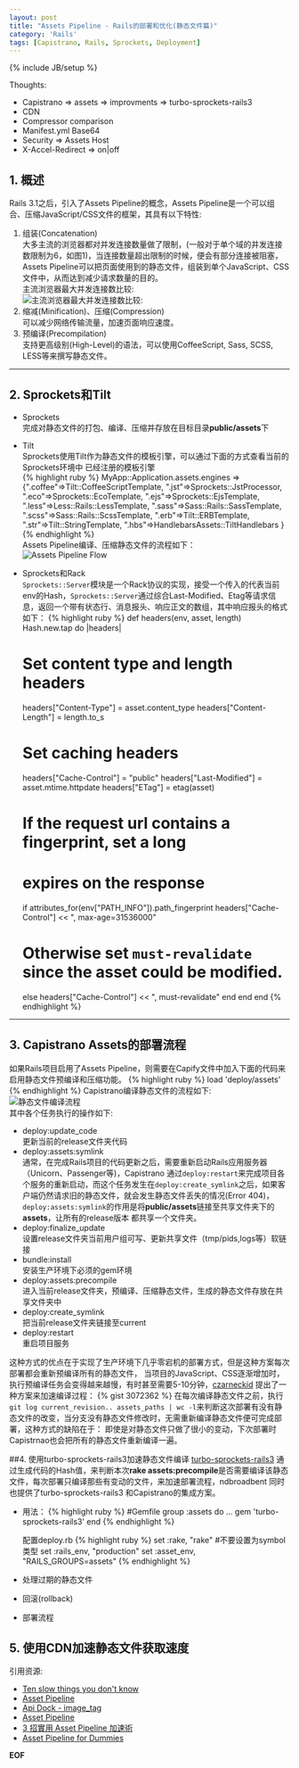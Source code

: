 ```yaml
---
layout: post
title: "Assets Pipeline - Rails的部署和优化(静态文件篇)"
category: 'Rails'
tags: [Capistrano, Rails, Sprockets, Deployment]
---
```

{% include JB/setup %}

Thoughts:

* Capistrano => assets => improvments => turbo-sprockets-rails3
* CDN
* Compressor comparison
* Manifest.yml Base64
* Security => Assets Host
* X-Accel-Redirect => on|off

## 1. 概述
Rails 3.1之后，引入了Assets Pipeline的概念，Assets
Pipeline是一个可以组合、压缩JavaScript/CSS文件的框架，其具有以下特性:

1. 组装(Concatenation)  
  大多主流的浏览器都对并发连接数量做了限制，(一般对于单个域的并发连接数限制为6，如图1)，当连接数量超出限制的时候，便会有部分连接被阻塞，Assets Pipeline可以把页面使用到的静态文件，组装到单个JavaScript、CSS文件中，从而达到减少请求数量的目的。  
主流浏览器最大并发连接数比较:  
![主流浏览器最大并发连接数比较:](/assets/images/web_broswer_max_connection.png)
2. 缩减(Minification)、压缩(Compression)  
  可以减少网络传输流量，加速页面响应速度。    
3. 预编译(Precompilation)  
  支持更高级别(High-Level)的语法，可以使用CoffeeScript, Sass, SCSS, LESS等来撰写静态文件。

------------
## 2. Sprockets和Tilt
* Sprockets  
  完成对静态文件的打包、编译、压缩并存放在目标目录**public/assets**下
* Tilt  
  Sprockets使用Tilt作为静态文件的模板引擎，可以通过下面的方式查看当前的Sprockets环境中
  已经注册的模板引擎  
{% highlight ruby %}
MyApp::Application.assets.engines
=> 
{".coffee"=>Tilt::CoffeeScriptTemplate,
 ".jst"=>Sprockets::JstProcessor,
 ".eco"=>Sprockets::EcoTemplate,
 ".ejs"=>Sprockets::EjsTemplate,
 ".less"=>Less::Rails::LessTemplate,
 ".sass"=>Sass::Rails::SassTemplate,
 ".scss"=>Sass::Rails::ScssTemplate,
 ".erb"=>Tilt::ERBTemplate,
 ".str"=>Tilt::StringTemplate,
 ".hbs"=>HandlebarsAssets::TiltHandlebars
}  
{% endhighlight %}  
Assets Pipeline编译、压缩静态文件的流程如下：  
![Assets Pipeline Flow](/assets/images/asset_pipeline_flow.png)  

* Sprockets和Rack  
`Sprockets::Server`模块是一个Rack协议的实现，接受一个传入的代表当前env的Hash，`Sprockets::Server`通过综合Last-Modified、Etag等请求信息，返回一个带有状态行、消息报头、响应正文的数组，其中响应报头的格式如下：
{% highlight ruby %}
def headers(env, asset, length)
  Hash.new.tap do |headers|
    # Set content type and length headers
    headers["Content-Type"]   = asset.content_type
    headers["Content-Length"] = length.to_s

    # Set caching headers
    headers["Cache-Control"]  = "public"
    headers["Last-Modified"]  = asset.mtime.httpdate
    headers["ETag"]           = etag(asset)

    # If the request url contains a fingerprint, set a long
    # expires on the response
    if attributes_for(env["PATH_INFO"]).path_fingerprint
      headers["Cache-Control"] << ", max-age=31536000"

    # Otherwise set `must-revalidate` since the asset could be modified.
    else
      headers["Cache-Control"] << ", must-revalidate"
    end
  end
end
{% endhighlight %}

------------
## 3. Capistrano Assets的部署流程
如果Rails项目启用了Assets
Pipeline，则需要在Capify文件中加入下面的代码来启用静态文件预编译和压缩功能。
{% highlight ruby %}
load 'deploy/assets'
{% endhighlight %}
Capistrano编译静态文件的流程如下:  
![静态文件编译流程](/assets/images/capistrano.jpg)  
其中各个任务执行的操作如下:  

* deploy:update_code  
  更新当前的release文件夹代码
* deploy:assets:symlink  
  通常，在完成Rails项目的代码更新之后，需要重新启动Rails应用服务器（Unicorn、Passenger等)，Capistrano
通过`deploy:restart`来完成项目各个服务的重新启动，而这个任务发生在`deploy:create_symlink`之后，如果客
户端仍然请求旧的静态文件，就会发生静态文件丢失的情况(Error
404)，`deploy:assets:symlink`的作用是将**public/assets**链接至共享文件夹下的**assets**，让所有的release版本
都共享一个文件夹。
* deploy:finalize_update  
  设置release文件夹当前用户组可写、更新共享文件（tmp/pids,logs等）软链接
* bundle:install  
  安装生产环境下必须的gem环境
* deploy:assets:precompile  
  进入当前release文件夹，预编译、压缩静态文件，生成的静态文件存放在共享文件夹中
* deploy:create_symlink  
  把当前release文件夹链接至current
* deploy:restart  
  重启项目服务

这种方式的优点在于实现了生产环境下几乎零宕机的部署方式，但是这种方案每次部署都会重新预编译所有的静态文件，
当项目的JavaScript、CSS逐渐增加时，执行预编译任务会变得越来越慢，有时甚至需要5-10分钟，[czarneckid](https://github.com/czarneckid)
提出了一种方案来加速编译过程：
{% gist 3072362 %}
在每次编译静态文件之前，执行`git log current_revision.. assets_paths |
wc
-l`来判断这次部署有没有静态文件的改变，当分支没有静态文件修改时，无需重新编译静态文件便可完成部署，这种方式的缺陷在于：
即使是对静态文件只做了很小的变动，下次部署时Capistrnao也会把所有的静态文件重新编译一遍。

##4. 使用turbo-sprockets-rails3加速静态文件编译
[turbo-sprockets-rails3](https://github.com/ndbroadbent/turbo-sprockets-rails3) 通过生成代码的Hash值，来判断本次**rake assets:precompile**是否需要编译该静态文件，每次部署只编译那些有变动的文件，来加速部署流程，ndbroadbent 同时也提供了turbo-sprockets-rails3
和Capistrano的集成方案。

* 用法：
  {% highlight ruby %}
  #Gemfile
  group :assets do
    ...
    gem 'turbo-sprockets-rails3'
  end
  {% endhighlight %}
  
  配置deploy.rb
  {% highlight ruby %}
  set :rake,      "rake"      #不要设置为symbol类型
  set :rails_env, "production"
  set :asset_env, "RAILS_GROUPS=assets"
  {% endhighlight %}

* 处理过期的静态文件
* 回滚(rollback)
* 部署流程

## 5. 使用CDN加速静态文件获取速度
引用资源:

* [Ten slow things you don't know](https://speakerdeck.com/xdite/rubychina-2012-ten-slow-things-you-dont-know)
* [Asset Pipeline](http://guides.rubyonrails.org/asset_pipeline.html)
* [Api Dock - image_tag](http://apidock.com/rails/ActionView/Helpers/AssetTagHelper/image_tag)
* [Asset Pipeline](http://upgrade2rails31.com/asset-pipeline)
* [3 招實用 Asset Pipeline 加速術](http://blog.xdite.net/posts/2012/07/09/3-way-to-speedup-asset-pipeline/)
* [Asset Pipeline for Dummies](http://coderberry.me/blog/2012/04/24/asset-pipeline-for-dummies/)

__EOF__
